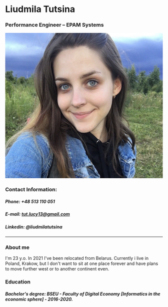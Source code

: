 # Liudmila Tutsina
### Performance Engineer – EPAM Systems

![profile photo](/profile_photo.png "Profile Photo")

### Contact Information:
##### **Phone:** +48 513 110 051
##### **E-mail:** tut.lucy13@gmail.com
##### **Linkedin:** @liudmilatutsina

**********
### About me
I'm 23 y.o.
In 2021 I've been relocated from Belarus.
Currently i live in Poland, Krakow, but I don't want to sit at one place forever and have plans to move further west or to another continent even.


### Education
##### Bachelor's degree: BSEU - Faculty of Digital Economy [Informatics in the economic sphere] - 2016-2020.
